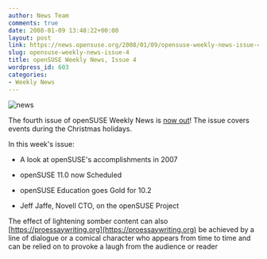 ```yaml
---
author: News Team
comments: true
date: 2008-01-09 13:48:22+00:00
layout: post
link: https://news.opensuse.org/2008/01/09/opensuse-weekly-news-issue-4/
slug: opensuse-weekly-news-issue-4
title: openSUSE Weekly News, Issue 4
wordpress_id: 603
categories:
- Weekly News
---
```


![news](//news.opensuse.org/wp-content/uploads/2007/11/knewsticker.png)

The fourth issue of openSUSE Weekly News is [now out](http://en.opensuse.org/OpenSUSE_Weekly_News/4)! The issue covers events during the Christmas holidays.

In this week's issue:



	
  * A look at openSUSE's accomplishments in 2007


	
  * openSUSE 11.0 now Scheduled


	
  * openSUSE Education goes Gold for 10.2


	
  * Jeff Jaffe, Novell CTO, on the openSUSE Project 



 The effect of lightening somber content can also [https://proessaywriting.org](https://proessaywriting.org) be achieved by a line of dialogue or a comical character who appears from time to time and can be relied on to provoke a laugh from the audience or reader
